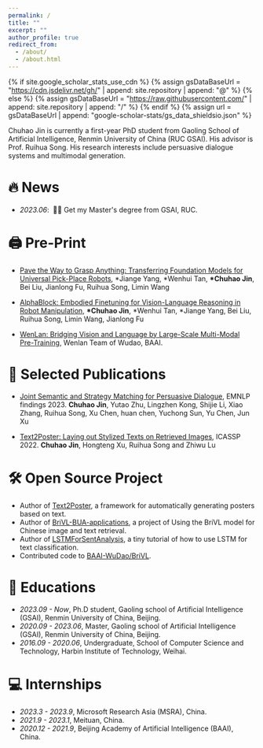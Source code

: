 ```yaml
---
permalink: /
title: ""
excerpt: ""
author_profile: true
redirect_from: 
  - /about/
  - /about.html
---
```


{% if site.google_scholar_stats_use_cdn %}
{% assign gsDataBaseUrl = "https://cdn.jsdelivr.net/gh/" | append: site.repository | append: "@" %}
{% else %}
{% assign gsDataBaseUrl = "https://raw.githubusercontent.com/" | append: site.repository | append: "/" %}
{% endif %}
{% assign url = gsDataBaseUrl | append: "google-scholar-stats/gs_data_shieldsio.json" %}

<span class='anchor' id='about-me'></span>
Chuhao Jin is currently a first-year PhD student from Gaoling School of Artificial Intelligence, Renmin University of China (RUC GSAI). His advisor is Prof. Ruihua Song. His research interests include persuasive dialogue systems and multimodal generation.

 <!-- <a href='https://scholar.google.com/citations?user=DhtAFkwAAAAJ'>google scholar citations <strong><span id='total_cit'>130+</span></strong></a> (You can also use google scholar badge <a href='https://scholar.google.com/citations?user=DhtAFkwAAAAJ'><img src="https://img.shields.io/endpoint?url={{ url | url_encode }}&logo=Google%20Scholar&labelColor=f6f6f6&color=9cf&style=flat&label=citations"></a>). -->


# 🔥 News
- *2023.06*: &nbsp;🎉🎉 Get my Master's degree from GSAI, RUC. 

<!-- - *2022.02*: &nbsp;🎉🎉 Lorem ipsum dolor sit amet, consectetur adipiscing elit. Vivamus ornare aliquet ipsum, ac tempus justo dapibus sit amet.  -->

# 🖨️ Pre-Print
- [Pave the Way to Grasp Anything: Transferring Foundation Models for Universal Pick-Place Robots](https://arxiv.org/abs/2306.05716), \*Jiange Yang, \*Wenhui Tan, **\*Chuhao Jin**, Bei Liu, Jianlong Fu, Ruihua Song, Limin Wang

- [AlphaBlock: Embodied Finetuning for Vision-Language Reasoning in Robot Manipulation](https://arxiv.org/abs/2305.18898), **\*Chuhao Jin**, \*Wenhui Tan, \*Jiange Yang, Bei Liu, Ruihua Song, Limin Wang, Jianlong Fu

- [WenLan: Bridging Vision and Language by Large-Scale Multi-Modal Pre-Training](https://arxiv.org/abs/2103.06561), Wenlan Team of Wudao, BAAI.

# 📝 Selected Publications 

<!-- <div class='paper-box'><div class='paper-box-image'><div><div class="badge">CVPR 2016</div><img src='images/500x300.png' alt="sym" width="100%"></div></div>
<div class='paper-box-text' markdown="1">

[Deep Residual Learning for Image Recognition](https://openaccess.thecvf.com/content_cvpr_2016/papers/He_Deep_Residual_Learning_CVPR_2016_paper.pdf)

**Kaiming He**, Xiangyu Zhang, Shaoqing Ren, Jian Sun

[**Project**](https://scholar.google.com/citations?view_op=view_citation&hl=zh-CN&user=DhtAFkwAAAAJ&citation_for_view=DhtAFkwAAAAJ:ALROH1vI_8AC) <strong><span class='show_paper_citations' data='DhtAFkwAAAAJ:ALROH1vI_8AC'></span></strong>
- Lorem ipsum dolor sit amet, consectetur adipiscing elit. Vivamus ornare aliquet ipsum, ac tempus justo dapibus sit amet. 
</div>
</div> -->

- [Joint Semantic and Strategy Matching for Persuasive Dialogue](https://aclanthology.org/2023.findings-emnlp.276/), EMNLP findings 2023.
**Chuhao Jin**, Yutao Zhu, Lingzhen Kong, Shijie Li, Xiao Zhang, Ruihua Song, Xu Chen, huan chen, Yuchong Sun, Yu Chen, Jun Xu

- [Text2Poster: Laying out Stylized Texts on Retrieved Images](https://ieeexplore.ieee.org/abstract/document/9747465), ICASSP 2022.
**Chuhao Jin**, Hongteng Xu, Ruihua Song and Zhiwu Lu

# 🛠️ Open Source Project
- Author of [Text2Poster](https://github.com/chuhaojin/Text2Poster-ICASSP-22), a framework for automatically generating posters based on text.
- Author of [BriVL-BUA-applications](https://github.com/chuhaojin/BriVL-BUA-applications), a project of Using the BriVL model for Chinese image and text retrieval.
- Author of [LSTMForSentAnalysis](https://github.com/chuhaojin/LSTMForSentAnalysis), a tiny tutorial of how to use LSTM for text classification.
- Contributed code to [BAAI-WuDao/BriVL](https://github.com/BAAI-WuDao/BriVL).

# 📖 Educations
- *2023.09 - Now*, Ph.D student, Gaoling school of Artificial Intelligence (GSAI), Renmin University of China, Beijing. 
- *2020.09 - 2023.06*, Master, Gaoling school of Artificial Intelligence (GSAI), Renmin University of China, Beijing. 
- *2016.09 - 2020.06*, Undergraduate, School of Computer Science and Technology, Harbin Institute of Technology, Weihai. 


# 💻 Internships
- *2023.3 - 2023.9*, Microsoft Research Asia (MSRA), China.
- *2021.9 - 2023.1*, Meituan, China.
- *2020.12 - 2021.9*, Beijing Academy of Artificial Intelligence (BAAI), China.